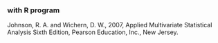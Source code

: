 ### with R program
Johnson, R. A. and Wichern, D. W., 2007, Applied Multivariate Statistical Analysis Sixth Edition, Pearson Education, Inc., New Jersey.
